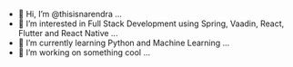 - 👋 Hi, I’m @thisisnarendra ...
- 👀 I’m interested in Full Stack Development using Spring, Vaadin, React, Flutter and React Native ...
- 🌱 I’m currently learning Python and Machine Learning ...
- 💞️ I’m working on something cool ...

<!---
thisisnarendra/thisisnarendra is a ✨ special ✨ repository because its `README.md` (this file) appears on your GitHub profile.
You can click the Preview link to take a look at your changes.
--->
